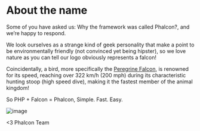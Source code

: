 About the name
==============

Some of you have asked us: Why the framework was called Phalcon?, and we’re 
happy to respond.

We look ourselves as a strange kind of geek personality that make a point to 
be environmentally friendly (not convinced yet being hipster), so we love 
nature as you can tell our logo obviously represents a falcon! 

Coincidentally, a bird, more specifically the 
[Peregrine Falcon](http://en.wikipedia.org/wiki/Peregrine_Falcon), is renowned 
for its speed, reaching over 322 km/h (200 mph) during its characteristic 
hunting stoop (high speed dive), making it the fastest member of the animal 
kingdom!

So PHP + Falcon = Phalcon, Simple. Fast. Easy.

![image](https://static-blog.phalconphp.com/images/posts/2012-05-03-real-falcon.png)

<3 Phalcon Team